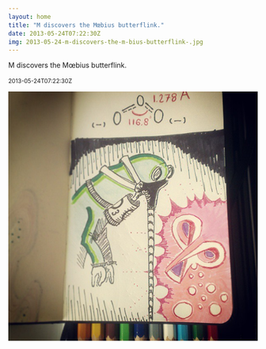 ```yaml
---
layout: home
title: "M discovers the Mœbius butterflink."
date: 2013-05-24T07:22:30Z
img: 2013-05-24-m-discovers-the-m-bius-butterflink-.jpg
---
```


M discovers the Mœbius butterflink.

<small>2013-05-24T07:22:30Z</small>

![M discovers the Mœbius butterflink.](2013-05-24-m-discovers-the-m-bius-butterflink-.jpg)

